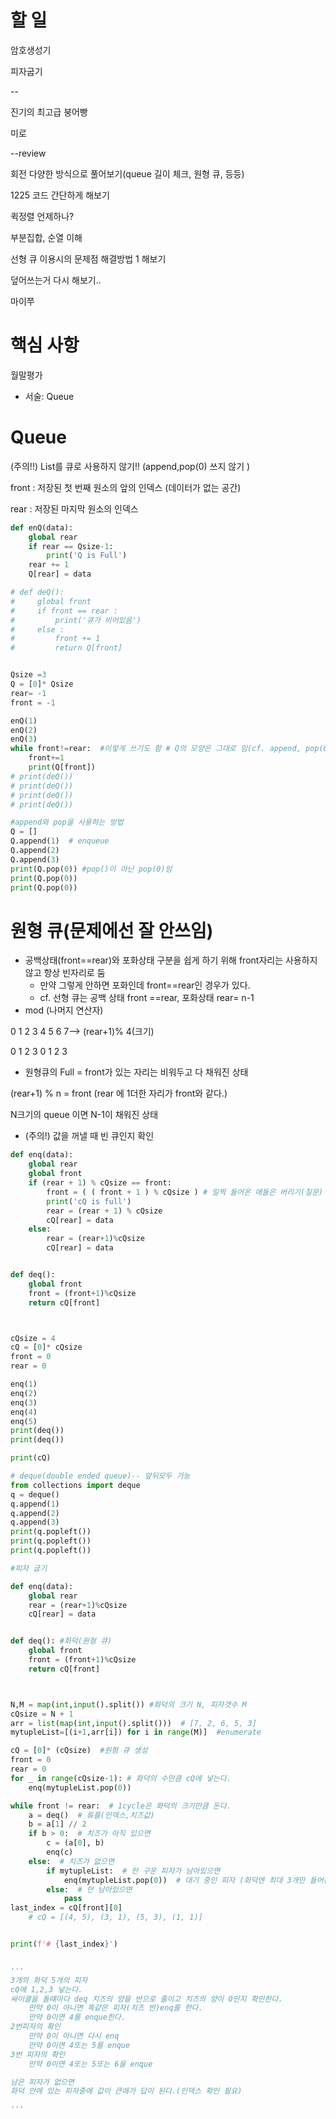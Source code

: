 # 할 일



암호생성기

피자굽기

--

진기의 최고급 붕어빵

미로

--review 

회전 다양한 방식으로 풀어보기(queue 길이 체크, 원형 큐, 등등)

1225 코드 간단하게 해보기



퀵정렬 언제하나?

부분집합, 순열 이해

선형 큐 이용시의 문제점 해결방법 1 해보기

덮어쓰는거 다시 해보기..

마이쭈



# 핵심 사항

월말평가 

- 서술: Queue





# Queue

(주의!!) List를 큐로 사용하지 않기!! (append,pop(0) 쓰지 않기 )



front : 저장된 첫 번째 원소의 앞의 인덱스 (데이터가 없는 공간)

rear  : 저장된 마지막 원소의 인덱스

```python
def enQ(data):
    global rear
    if rear == Qsize-1:
        print('Q is Full')
    rear += 1
    Q[rear] = data

# def deQ():
#     global front
#     if front == rear :
#         print('큐가 비어있음')
#     else :
#         front += 1
#         return Q[front]


Qsize =3
Q = [0]* Qsize
rear= -1
front = -1

enQ(1)
enQ(2)
enQ(3)
while front!=rear:  #이렇게 쓰기도 함 # Q의 모양은 그대로 임(cf. append, pop(0))
    front+=1
    print(Q[front])
# print(deQ())
# print(deQ())
# print(deQ())
# print(deQ())
```

```python
#append와 pop을 사용하는 방법
Q = []
Q.append(1)  # enqueue
Q.append(2)
Q.append(3)
print(Q.pop(0)) #pop()이 아닌 pop(0)임
print(Q.pop(0))
print(Q.pop(0))
```

# 원형 큐(문제에선 잘 안쓰임)

* 공백상태(front==rear)와 포화상태 구분을 쉽게 하기 위해 front자리는 사용하지 않고 항상 빈자리로 둠
  - 만약 그렇게 안하면 포화인데 front==rear인 경우가 있다.
  - cf. 선형 큐는 공백 상태 front ==rear, 포화상태 rear= n-1
* mod (나머지 연산자)

0 1 2 3 4 5 6 7--> (rear+1)% 4(크기)

0 1 2 3 0 1 2 3

* 원형큐의 Full = front가 있는 자리는 비워두고 다 채워진 상태

(rear+1) % n = front  (rear 에 1더한 자리가 front와 같다.)

N크기의 queue 이면 N-1이 채워진 상태

* (주의!) 값을 꺼낼 때 빈 큐인지 확인

```python
def enq(data):
    global rear
    global front
    if (rear + 1) % cQsize == front:
        front = ( ( front + 1 ) % cQsize ) # 일찍 들어온 애들은 버리기(질문)
        print('cQ is full')
        rear = (rear + 1) % cQsize
        cQ[rear] = data
    else:
        rear = (rear+1)%cQsize
        cQ[rear] = data


def deq():
    global front
    front = (front+1)%cQsize
    return cQ[front]



cQsize = 4
cQ = [0]* cQsize
front = 0
rear = 0

enq(1)
enq(2)
enq(3)
enq(4)
enq(5)
print(deq())
print(deq())

print(cQ)
```

```python
# deque(double ended queue)-- 앞뒤모두 가능
from collections import deque
q = deque()
q.append(1)
q.append(2)
q.append(3)
print(q.popleft())
print(q.popleft())
print(q.popleft())
```

```python
#피자 굽기

def enq(data):
    global rear
    rear = (rear+1)%cQsize
    cQ[rear] = data


def deq(): #화덕(원형 큐)
    global front
    front = (front+1)%cQsize
    return cQ[front]



N,M = map(int,input().split()) #화덕의 크기 N, 피자갯수 M
cQsize = N + 1
arr = list(map(int,input().split()))  # [7, 2, 6, 5, 3]
mytupleList=[(i+1,arr[i]) for i in range(M)]  #enumerate

cQ = [0]* (cQsize)  #원형 큐 생성
front = 0
rear = 0
for _ in range(cQsize-1): # 화덕의 수만큼 cQ에 넣는다.
    enq(mytupleList.pop(0))

while front != rear:  # 1cycle은 화덕의 크기만큼 돈다.
    a = deq()  # 튜플(인덱스,치즈값)
    b = a[1] // 2
    if b > 0:  # 치즈가 아직 있으면
        c = (a[0], b)
        enq(c)
    else:  # 치즈가 없으면
        if mytupleList:  # 안 구운 피자가 남아있으면
            enq(mytupleList.pop(0))  # 대기 중인 피자 (화덕엔 최대 3개만 들어간다)
        else:  # 안 남아있으면
            pass
last_index = cQ[front][0]
    # cQ = [(4, 5), (3, 1), (5, 3), (1, 1)]


print(f'# {last_index}')


'''
3개의 화덕 5개의 피자
cQ에 1,2,3 넣는다.
싸이클을 돌떄마다 deq 치즈의 양을 반으로 줄이고 치즈의 양이 0인지 확인한다.
    만약 0이 아니면 똑같은 피자(치즈 반)enq를 한다.
    만약 0이면 4를 enque한다.
2번피자의 확인
    만약 0이 아니면 다시 enq
    만약 0이면 4또는 5를 enque
3번 피자의 확인
    만약 0이면 4또는 5또는 6을 enque

남은 피자가 없으면
화덕 안에 있는 피자중에 값이 큰애가 답이 된다.(인덱스 확인 필요) 

'''
```





